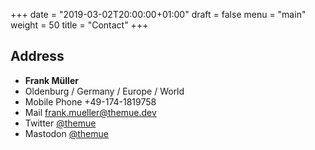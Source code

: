 +++
date = "2019-03-02T20:00:00+01:00"
draft = false
menu = "main"
weight = 50
title = "Contact"
+++

## Address

- **Frank Müller**
- Oldenburg / Germany / Europe / World
- Mobile Phone +49-174-1819758
- Mail [frank.mueller@themue.dev](mailto:frank.mueller@themue.dev)
- Twitter [@themue](https://twitter.com/themue)
- Mastodon [@themue](https://mastodon.technology/@themue)

